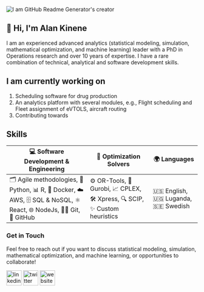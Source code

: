 <!--
**alakin4/alakin4** is a ✨ _special_ ✨ repository because its `README.md` (this file) appears on your GitHub profile.

Here are some ideas to get you started:

- 🔭 I’m currently working on ...
- 🌱 I’m currently learning ...
- 👯 I’m looking to collaborate on ...
- 🤔 I’m looking for help with ...
- 💬 Ask me about ...
- 📫 How to reach me: ...
- 😄 Pronouns: ...
- ⚡ Fun fact: ...
-->
![I am GitHub Readme Generator's creator](https://media.licdn.com/dms/image/v2/C4D16AQHnYIKzQMz8mw/profile-displaybackgroundimage-shrink_350_1400/profile-displaybackgroundimage-shrink_350_1400/0/1658272122921?e=1736380800&v=beta&t=sPKeSRL6wqe77sfJC72T_D8NybZz_zApa71Au9MYKcw)

## 👋 Hi, I'm Alan Kinene

I am an experienced advanced analytics (statistical modeling, simulation, mathematical optimization, and machine learning) leader with a PhD in Operations research and over 10 years of expertise. I have a rare combination of technical,  analytical and software development skills. 

## I am currently working on
1. Scheduling software for drug production
2. An analytics platform with several modules, e.g., Flight scheduling and Fleet assignment of eVTOLS, aircraft routing
3. Contributing towards


## Skills
| 💻 **Software Development & Engineering** | 🧠 **Optimization Solvers** | 🌍 **Languages** |
| --- | --- | --- |
| 🗂️ Agile methodologies, 🐍 Python, 📊 R, 🐳 Docker, ☁️ AWS, 🗄️ SQL & NoSQL, ⚛️ React, 🌐 NodeJs, 🧑‍💻 Git, 🌟 GitHub | ⚙️ OR-Tools, 🧩 Gurobi, 📈 CPLEX, 🛠️ Xpress, 🔍 SCIP, ✨ Custom heuristics | 🇺🇸 English, 🇺🇬 Luganda, 🇸🇪 Swedish |

<!--
![GitHub stats](https://github-readme-stats.vercel.app/api?username=alakin4&show_icons=true&theme=radical&count_private=true)
-->
### Get in Touch
Feel free to reach out if you want to discuss statistical modeling, simulation, mathematical optimization, and machine learning, or opportunities to collaborate!

[<img src='https://cdn.jsdelivr.net/npm/simple-icons@3.0.1/icons/linkedin.svg' alt='linkedin' height='40'>](https://www.linkedin.com/in/alankinene/)  [<img src='https://cdn.jsdelivr.net/npm/simple-icons@3.0.1/icons/twitter.svg' alt='twitter' height='40'>](https://twitter.com/alankinene)  [<img src='https://cdn.jsdelivr.net/npm/simple-icons@3.0.1/icons/icloud.svg' alt='website' height='40'>](alankinene.com) 









